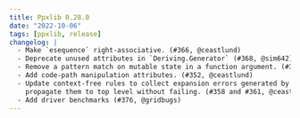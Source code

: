 ```yaml
---
title: Ppxlib 0.28.0
date: "2022-10-06"
tags: [ppxlib, release]
changelog: |
  - Make `esequence` right-associative. (#366, @ceastlund)
  - Deprecate unused attributes in `Deriving.Generator` (#368, @sim642)
  - Remove a pattern match on mutable state in a function argument. (#362, @ceastlund)
  - Add code-path manipulation attributes. (#352, @ceastlund)
  - Update context-free rules to collect expansion errors generated by ppxlib and
    propagate them to top level without failing. (#358 and #361, @ceastlund)
  - Add driver benchmarks (#376, @gridbugs)
---
```


